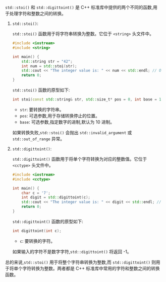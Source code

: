 `std::stoi()` 和 `std::digittoint()` 是 C++
标准库中提供的两个不同的函数,用于处理字符和整数之间的转换。

1. `std::stoi()`:

   `std::stoi()`
   函数用于将字符串转换为整数。它位于 `<string>` 头文件中。

   ```cpp
   #include <iostream>
   #include <string>

   int main() {
       std::string str = "42";
       int num = std::stoi(str);
       std::cout << "The integer value is: " << num << std::endl; // Output: 42
       return 0;
   }
   ```

   `std::stoi()` 函数的原型如下:

   ```cpp
   int stoi(const std::string& str, std::size_t* pos = 0, int base = 10);
   ```

    - `str`: 要转换的字符串。
    - `pos`: 可选参数,用于存储转换停止的位置。
    - `base`: 可选参数,指定数字的进制,默认为 10 进制。

   如果转换失败,`std::stoi()` 会抛出 `std::invalid_argument`
   或 `std::out_of_range` 异常。

2. `std::digittoint()`:

   `std::digittoint()`
   函数用于将单个字符转换为对应的整数值。它位于 `<cctype>`
   头文件中。

   ```cpp
   #include <iostream>
   #include <cctype>

   int main() {
       char c = '7';
       int digit = std::digittoint(c);
       std::cout << "The integer value is: " << digit << std::endl; // Output: 7
       return 0;
   }
   ```

   `std::digittoint()` 函数的原型如下:

   ```cpp
   int digittoint(int c);
   ```

    - `c`: 要转换的字符。

   如果输入的字符不是数字字符,`std::digittoint()` 将返回 -1。

总的来说,`std::stoi()`
用于将整个字符串转换为整数,而 `std::digittoint()`
则用于将单个字符转换为整数。两者都是 C++ 标准库中常用的字符和整数之间的转换函数。